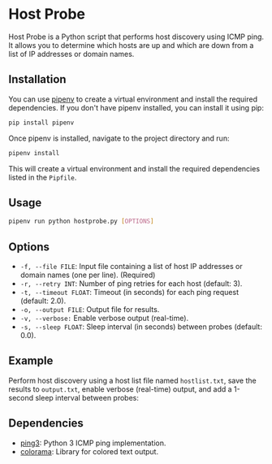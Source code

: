 # Host Probe

Host Probe is a Python script that performs host discovery using ICMP ping. It allows you to determine which hosts are up and which are down from a list of IP addresses or domain names.

## Installation

You can use [pipenv](https://pipenv.pypa.io/en/latest/) to create a virtual environment and install the required dependencies. If you don't have pipenv installed, you can install it using pip:

```bash
pip install pipenv
```

Once pipenv is installed, navigate to the project directory and run:

```bash
pipenv install
```

This will create a virtual environment and install the required dependencies listed in the `Pipfile`.

## Usage

```bash
pipenv run python hostprobe.py [OPTIONS]
```

## Options
- `-f, --file FILE`: Input file containing a list of host IP addresses or domain names (one per line). (Required)
- `-r, --retry INT`: Number of ping retries for each host (default: 3).
- `-t, --timeout FLOAT`: Timeout (in seconds) for each ping request (default: 2.0).
- `-o, --output FILE`: Output file for results.
- `-v, --verbose:` Enable verbose output (real-time).
- `-s, --sleep FLOAT`: Sleep interval (in seconds) between probes (default: 0.0).

## Example
Perform host discovery using a host list file named `hostlist.txt`, save the results to `output.txt`, enable verbose (real-time) output, and add a 1-second sleep interval between probes:

## Dependencies
- [ping3](https://pypi.org/project/ping3/): Python 3 ICMP ping implementation.
- [colorama](https://pypi.org/project/colorama/): Library for colored text output.